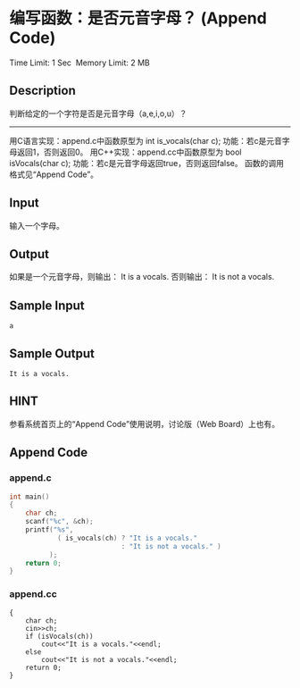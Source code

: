 # 编写函数：是否元音字母？ (Append Code)
Time Limit: 1 Sec  Memory Limit: 2 MB


## Description

判断给定的一个字符是否是元音字母（a,e,i,o,u）？

-----------------------------------------------------------------------------
用C语言实现：append.c中函数原型为
int is_vocals(char c);
功能：若c是元音字母返回1，否则返回0。
用C++实现：append.cc中函数原型为
bool isVocals(char c);
功能：若c是元音字母返回true，否则返回false。
函数的调用格式见“Append Code”。



## Input
输入一个字母。


## Output
如果是一个元音字母，则输出：
It is a vocals.
否则输出：
It is not a vocals.


## Sample Input
```
a
```
## Sample Output
```
It is a vocals.
```

## HINT
参看系统首页上的“Append Code”使用说明，讨论版（Web Board）上也有。


## Append Code
### append.c
```c
int main()
{
    char ch;
    scanf("%c", &ch);
    printf("%s",
            ( is_vocals(ch) ? "It is a vocals."
                            : "It is not a vocals." )
          );
    return 0;
}
```
### append.cc
```cppint main()
{
	char ch;
	cin>>ch;
	if (isVocals(ch))
		cout<<"It is a vocals."<<endl;
	else
		cout<<"It is not a vocals."<<endl;
	return 0;
}
```
